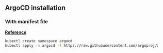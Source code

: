 ## ArgoCD installation 

### With manifest file

**[Reference](https://argo-cd.readthedocs.io/en/stable/getting_started/)**

``` bash
kubectl create namespace argocd
kubectl apply -n argocd -f https://raw.githubusercontent.com/argoproj/argo-cd/stable/manifests/install.yaml
```